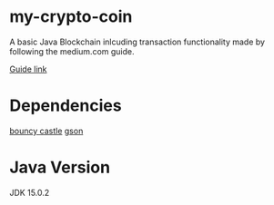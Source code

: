 # my-crypto-coin

A basic Java Blockchain inlcuding transaction functionality made by following the medium.com guide.

[Guide link](https://medium.com/programmers-blockchain/creating-your-first-blockchain-with-java-part-2-transactions-2cdac335e0ce)

# Dependencies
[bouncy castle](https://www.bouncycastle.org/download/bcprov-jdk15on-159.jar)
[gson](http://central.maven.org/maven2/com/google/code/gson/gson/2.8.2/gson-2.8.2.jar)

# Java Version
JDK 15.0.2
